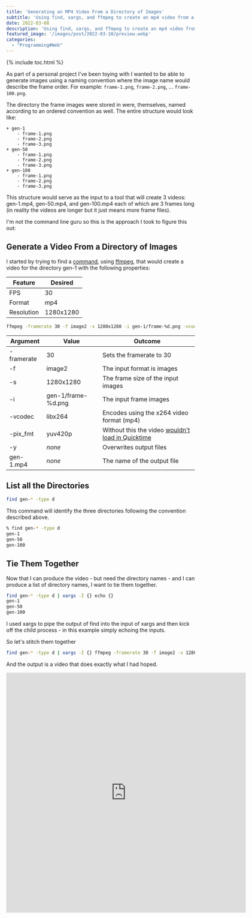 ```yaml
---
title: 'Generating an MP4 Video From a Directory of Images'
subtitle: 'Using find, xargs, and ffmpeg to create an mp4 video from a folder of images'
date: 2022-03-08
description: 'Using find, xargs, and ffmpeg to create an mp4 video from a folder of images'
featured_image: '/images/post/2022-03-10/preview.webp'
categories: 
  - "Programming#Web"
---
```


{% include toc.html %}

As part of a personal project I've been toying with I wanted to be able to generate images using a naming convention where the image name would describe the frame order.  For example: `frame-1.png`, `frame-2.png`, ... `frame-100.png`. 

The directory the frame images were stored in were, themselves, named according to an ordered convention as well.  The entire structure would look like:

    + gen-1
        - frame-1.png
        - frame-2.png
        - frame-3.png
    + gen-50
        - frame-1.png
        - frame-2.png
        - frame-3.png
    + gen-100
        - frame-1.png
        - frame-2.png
        - frame-3.png

This structure would serve as the input to a tool that will create 3 videos: gen-1.mp4, gen-50.mp4, and gen-100.mp4 each of which are 3 frames long (in reality the videos are longer but it just means more frame files).

I'm not the command line guru so this is the approach I took to figure this out:

<h2>Generate a Video From a Directory of Images</h2>

I started by trying to find a [command](https://ffmpeg.org/ffmpeg.html), using [ffmpeg](https://ffmpeg.org/), that would create a video for the directory gen-1 with the following properties:

| Feature | Desired |
|---------|---------|
| FPS     | 30      |
| Format  | mp4     |
| Resolution | 1280x1280 |

```zsh
ffmpeg -framerate 30 -f image2 -s 1280x1280 -i gen-1/frame-%d.png -vcodec libx264 -pix_fmt yuv420p -y gen-1.mp4
```

| Argument | Value | Outcome |
|----------|-------|---------|
| -framerate | 30 | Sets the framerate to 30 |
| -f | image2 | The input format is images |
| -s | 1280x1280 | The frame size of the input images |
| -i | gen-1/frame-%d.png | The input frame images |
| -vcodec | libx264 | Encodes using the x264 video format (mp4) |
| -pix_fmt | yuv420p | Without this the video [wouldn't load in Quicktime](https://superuser.com/a/820137) | 
| -y | _none_ | Overwrites output files |
| gen-1.mp4 | _none_ | The name of the output file |

<h2>List all the Directories</h2>

```zsh
find gen-* -type d
```

This command will identify the three directories following the convention described above.

```zsh
% find gen-* -type d 
gen-1
gen-50
gen-100
```
<h2>Tie Them Together</h2>

Now that I can produce the video - but need the directory names - and I can produce a list of directory names, I want to tie them together.

```zsh
find gen-* -type d | xargs -I {} echo {} 
gen-1
gen-50
gen-100
```

I used xargs to pipe the output of find into the input of xargs and then kick off the child process - in this example simply echoing the inputs.

So let's stitch them together

```zsh
find gen-* -type d | xargs -I {} ffmpeg -framerate 30 -f image2 -s 1280x1280 -i {}/frame-%d.png -vcodec libx264 -pix_fmt yuv420p -y {}.mp4
```

And the output is a video that does exactly what I had hoped.

<iframe src="https://player.vimeo.com/video/686693998" width="640" height="640" frameborder="0" allowfullscreen></iframe>


